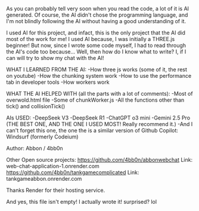 As you can probably tell very soon when you read the code, a lot of it is AI generated.
Of course, the AI didn't chose the programming language, and I'm not blindly following the AI
without having a good understanding of it.

I used AI for this project, and infact, this is the only project that the AI did most of the work for me!
I used AI because, I was initially a THREE.js beginner! But now, since I wrote some code myself, I had to
read through the AI's code too because... Well, then how do I know what to write?
I, if I can will try to show my chat with the AI!

WHAT I LEARNED FROM THE AI:
 -How three js works (some of it, the rest on youtube)
 -How the chunking system work
 -How to use the performance tab in developer tools
 -How workers work

WHAT THE AI HELPED WITH (all the parts with a lot of comments):
 -Most of overwold.html file
 -Some of chunkWorker.js
 -All the functions other than tick() and collisionTick()

AIs USED:
 -DeepSeek V3
 -DeepSeek R1
 -ChatGPT o3 mini
 -Gemini 2.5 Pro (THE BEST ONE, AND THE ONE I USED MOST! Really recommend it.)
 -And I can't forget this one, the one the is a similar version of Github Copilot: Windsurf (formerly Codeium)

Author:
Abbon / 4bb0n

Other Open source projects:
https://github.com/4bb0n/abbonwebchat           Link: web-chat-application-1.onrender.com
https://github.com/4bb0n/tankgamecomplicated    Link: tankgameabbon.onrender.com

Thanks Render for their hosting service.

And yes, this file isn't empty! I actually wrote it! surprised? lol